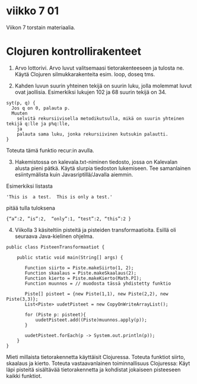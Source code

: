 # viikko 7 01

Viikon 7 torstain materiaalia.

# Clojuren kontrollirakenteet




1. Arvo lottorivi. Arvo luvut valitsemaasi tietorakenteeseen ja tulosta ne. Käytä Clojuren silmukkarakenteita
esim. loop, doseq tms.

2. Kahden luvun suurin yhteinen tekijä on suurin luku, jolla molemmat luvut ovat jaollisia.  Esimerkiksi lukujen 102 ja  68 suurin tekijä on 34.

```
syt(p, q) {
  Jos q on 0, palauta p.
  Muuten 
    selvitä rekursiivisella metodikutsulla, mikä on suurin yhteinen tekijä q:lle ja p%q:lle,
	ja
    palauta sama luku, jonka rekursiivinen kutsukin palautti.
}
```
Toteuta tämä funktio recur:in avulla.


3. Hakemistossa on kalevala.txt-niminen tiedosto, jossa on Kalevalan alusta pieni pätkä. Käytä slurpia tiedoston lukemiseen. Tee samanlainen esiintymälista kuin Javasriptillä/Javalla aiemmin.

Esimerkiksi listasta 
```
'This is  a test.  This is only a test.'
```
pitää tulla tuloksena
```
{“a”:2, ”is”:2,  “only”:1, “test”:2, “this”:2 }
```
4. Viikolla 3 käsiteltiin pisteitä ja pisteiden transformaatioita. Esillä oli seuraava Java-kielinen ohjelma.

```
public class PisteenTransformaatiot {
          
    public static void main(String[] args) {
               
       Function siirto = Piste.makeSiirto(1, 2);
       Function skaalaus = Piste.makeSkaalaus(2);
       Function kierto = Piste.makeKierto(Math.PI);
       Function muunnos = // muodosta tässä yhdistetty funktio
       
       Piste[] pisteet = {new Piste(1,1), new Piste(2,2), new Piste(3,3)};
       List<Piste> uudetPisteet = new CopyOnWriteArrayList();
       
       for (Piste p: pisteet){
           uudetPisteet.add((Piste)muunnos.apply(p));
       } 
  
       uudetPisteet.forEach(p -> System.out.println(p));
    }
}
```
Mieti millaista tietorakennetta käyttäisit Clojuressa. Toteuta funktiot siirto, skaalaus ja kierto. Toteuta 
vastaavanlainen toiminnallisuus Clojuressa: Käyt läpi pisteitä sisältävää tietorakennetta ja kohdistat jokaiseen pisteeseen kaikki funktiot.




